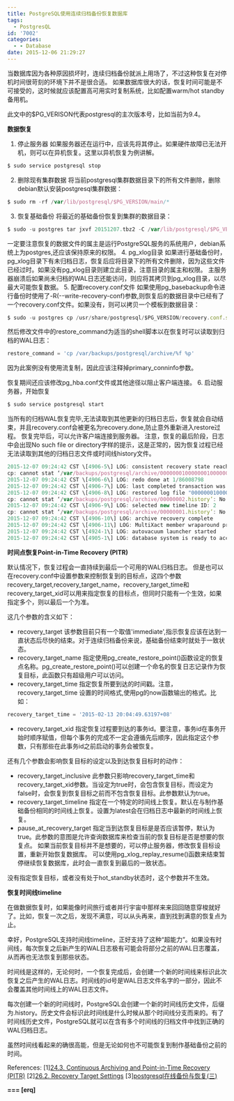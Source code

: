 ```yaml
---
title: PostgreSQL使用连续归档备份恢复数据库
tags:
  - PostgresQL
id: '7002'
categories:
  - - Database
date: 2015-12-06 21:29:27
---
```



<!-- more -->
当数据库因为各种原因损坏时，连续归档备份就派上用场了，不过这种恢复在对停机时间很苛刻的环境下并不是很合适。
如果数据库很大的话，恢复时间可能是不可接受的，这时候就应该配置高可用实时复制系统，比如配置warm/hot standby备用机。

此文中的$PG_VERISON代表postgresql的主次版本号，比如当前为9.4。

**数据恢复**

1.  停止服务器
如果服务器还在运行中，应该先将其停止。如果硬件故障已无法开机，则可以在异机恢复。这里以异机恢复为例讲解。
```js
$ sudo service postgresql stop
```
2.  删除现有集群数据
将当前postgresql集群数据目录下的所有文件删除，删除debian默认安装postgresql集群数据：
```js
$ sudo rm -rf /var/lib/postgresql/$PG_VERSION/main/*
```
3.  恢复基础备份
将最近的基础备份恢复到集群的数据目录：
```js
$ sudo -u postgres tar jxvf 20151207.tbz2 -C /var/lib/postgresql/$PG_VERSION/main/
```
一定要注意恢复的数据文件的属主是运行PostgreSQL服务的系统用户，debian系统上为postgres,还应该保持原来的权限。
4.  pg_xlog目录
如果进行基础备份时，pg_xlog目录下有未归档日志，恢复后应将目录下的所有文件删除，因为这些文件已经过时。如果没有pg_xlog目录则建立此目录，注意目录的属主和权限。
主服务器崩溃后如果尚未归档的WAL日志还能访问，则应将其拷贝到pg_xlog目录，以尽最大可能恢复数据。
5.  配置recovery.conf文件
如果使用pg_basebackup命令进行备份时使用了-R(--write-recovery-conf)参数,则恢复后的数据目录中已经有了一个recovery.conf文件。如果没有，则可以拷贝一个模板到数据目录：
```js
$ sudo -u postgres cp /usr/share/postgresql/$PG_VERSION/recovery.conf.sample /var/lib/postgresql/$PG_VERSION/main/
```

然后修改文件中的restore_command为适当的shell脚本以在恢复时可以读取到归档的WAL日志：
```js
restore_command = 'cp /var/backups/postgresql/archive/%f %p'
```

因为此案例没有使用流复制，因此应该注释掉primary_conninfo参数。

恢复期间还应该修改pg_hba.conf文件或其他途径以阻止客户端连接。
6.  启动服务器，开始恢复
```js
$ sudo service postgresql start
```
当所有的归档WAL恢复完毕,无法读取到其他更新的归档日志后，恢复就会自动结束，并且recovery.conf会被更名为recovery.done,防止意外重新进入restore过程。
恢复完毕后，可以允许客户端连接到服务器。
注意，恢复的最后阶段，日志中会出现No such file or directory字样的提示，这是正常的，因为恢复过程已经无法读取到其他的归档日志文件或时间线history文件。
```js
2015-12-07 09:24:42 CST \[4906-5\] LOG: consistent recovery state reached at 1/86008798
cp: cannot stat ‘/var/backups/postgresql/archive/000000010000000100000087’: No such file or directory
2015-12-07 09:24:42 CST \[4906-6\] LOG: redo done at 1/86008798
2015-12-07 09:24:42 CST \[4906-7\] LOG: last completed transaction was at log time 2015-12-07 08:57:51.075265+08
2015-12-07 09:24:42 CST \[4906-8\] LOG: restored log file "000000010000000100000086" from archive
cp: cannot stat ‘/var/backups/postgresql/archive/00000002.history’: No such file or directory
2015-12-07 09:24:42 CST \[4906-9\] LOG: selected new timeline ID: 2
cp: cannot stat ‘/var/backups/postgresql/archive/00000001.history’: No such file or directory
2015-12-07 09:24:42 CST \[4906-10\] LOG: archive recovery complete
2015-12-07 09:24:42 CST \[4906-11\] LOG: MultiXact member wraparound protections are now enabled
2015-12-07 09:24:42 CST \[4924-1\] LOG: autovacuum launcher started
2015-12-07 09:24:42 CST \[4905-1\] LOG: database system is ready to accept connections
```

**时间点恢复Point-in-Time Recovery (PITR)**

默认情况下，恢复过程会一直持续到最后一个可用的WAL归档日志。
但是也可以在recovery.conf中设置参数来控制恢复到的目标点，这四个参数recovery_target,recovery_target_name，recovery_target_time和recovery_target_xid可以用来指定恢复的目标点，但同时只能有一个生效，如果指定多个，则以最后一个为准。

这几个参数的含义如下：

*   recovery_target
该参数目前只有一个取值'immediate',指示恢复应该在达到一直状态后尽快的结束。对于连续归档备份来说，基础备份结束时就处于一致状态。
*   recovery_target_name
指定使用pg_create_restore_point()函数设定的恢复点名称。pg_create_restore_point()可以创建一个命名的恢复日志记录作为恢复目标，此函数只有超级用户可以访问。
*   recovery_target_time
指定恢复所要到达的时间戳。注意，recovery_target_time 设置的时间格式,使用pg的now函数输出的格式。比如：
```js
recovery_target_time = '2015-02-13 20:04:49.63197+08' 
```
*   recovery_target_xid
指定恢复过程要到达的事务id。要注意，事务id在事务开始时顺序赋值，但每个事务的完成不一定会遵循先后顺序，因此指定这个参数，只有那些在此事务id之前启动的事务会被恢复。

还有几个参数会影响恢复目标的设定以及到达恢复目标时的动作：

*   recovery_target_inclusive
此参数只影响recovery_target_time和recovery_target_xid参数。当设定为true时，会包含恢复目标，而设定为false时，会恢复到恢复目标之前而不包含恢复目标。此参数默认为true。
*   recovery_target_timeline
指定在一个特定的时间线上恢复。默认在与制作基础备份相同的时间线上恢复。设置为latest会在归档日志中最新的时间线上恢复。
*   pause_at_recovery_target
指定当到达恢复目标是是否应该暂停，默认为true。此参数的意图是允许查询数据库来检查当前的恢复目标是否是想要的恢复点。
如果当前恢复目标并不是想要的，可以停止服务器，修改恢复目标设置，重新开始恢复数据库。
可以使用pg_xlog_replay_resume()函数来结束暂停继续恢复数据库，此时会一直恢复到最后的一致状态。

没有指定恢复目标，或者没有处于hot_standby状态时，这个参数并不生效。

**恢复时间线timeline**

在做数据恢复时，如果能像时间旅行或者并行宇宙中那样来来回回随意穿梭就好了。比如，恢复一次之后，发现不满意，可以从头再来，直到找到满意的恢复点为止。

幸好，PostgreSQL支持时间线timeline，正好支持了这种“超能力”。如果没有时间线，每次恢复之后新产生的WAL日志极有可能会将部分之前的WAL日志覆盖，从而再也无法恢复到那些状态。

时间线是这样的，无论何时，一个恢复完成后，会创建一个新的时间线来标识此次恢复之后产生的WAL日志。时间线的id号是WAL日志文件名字的一部分，因此不会覆盖其他时间线上的WAL日志文件。

每次创建一个新的时间线时，PostgreSQL会创建一个新的时间线历史文件，后缀为.history。历史文件会标识此时间线是什么时候从那个时间线分支而来的。有了时间线历史文件，PostgreSQL就可以在含有多个时间线的归档文件中找到正确的WAL归档日志。

虽然时间线看起来的确很高能，但是无论如何也不可能恢复到制作基础备份之前的时间。

References:
\[1\][24.3. Continuous Archiving and Point-in-Time Recovery (PITR)](http://www.postgresql.org/docs/9.2/static/continuous-archiving.html)
\[2\][26.2. Recovery Target Settings](http://www.postgresql.org/docs/current/static/recovery-target-settings.html)
\[3\][postgresql在线备份与恢复(三)](http://my.oschina.net/hippora/blog/378415)

**\===
\[erq\]**